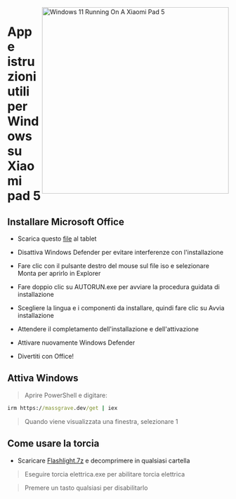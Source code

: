 <img align="right" src="https://raw.githubusercontent.com/erdilS/Port-Windows-11-Xiaomi-Pad-5/main/nabu.png" width="425" alt="Windows 11 Running On A Xiaomi Pad 5">

# App e istruzioni utili per Windows su Xiaomi pad 5

## Installare Microsoft Office

- Scarica questo [file](https://drive.google.com/file/d/1st8xVpxtJbe2GVTEZrC_RNumKllR97Hp/view?usp=sharing) al tablet
  
- Disattiva Windows Defender per evitare interferenze con l'installazione
  
- Fare clic con il pulsante destro del mouse sul file iso e selezionare Monta per aprirlo in Explorer

- Fare doppio clic su AUTORUN.exe per avviare la procedura guidata di installazione
  
- Scegliere la lingua e i componenti da installare, quindi fare clic su Avvia installazione
  
- Attendere il completamento dell'installazione e dell'attivazione

- Attivare nuovamente Windows Defender

- Divertiti con Office!

 ## Attiva Windows

> Aprire PowerShell e digitare: 

  ```cmd
irm https://massgrave.dev/get | iex 
```
> Quando viene visualizzata una finestra, selezionare 1


 ## Come usare la torcia

 - Scaricare [Flashlight.7z](https://github.com/erdilS/Port-Windows-11-Xiaomi-Pad-5/releases/download/1.0/flashlight_fix.7z) e decomprimere in qualsiasi cartella

> Eseguire torcia elettrica.exe per abilitare torcia elettrica

> Premere un tasto qualsiasi per disabilitarlo
